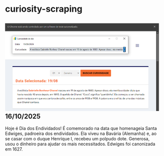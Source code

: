 # curiosity-scraping
![Budget](./execucao.png)
16/10/2025
-
Hoje é Dia dos Endividados! É comemorado na data que homenageia Santa Edwiges, padroeira dos endividados. Ela viveu na Bavária (Alemanha) e, ao se casar com o duque Henrique I, recebeu um polpudo dote. Generosa, usou o dinheiro para ajudar os mais necessitados. Edwiges foi canonizada em 1627.
